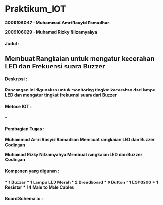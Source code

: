 # Praktikum_IOT

<b>2009106047 - Muhammad Amri Rasyid Ramadhan</b>

<b>2009106029 - Muhamad Rizky Nilzamyahya</b>

<h4>Judul :<h4>
  <h2>Membuat Rangkaian untuk mengatur kecerahan LED dan Frekuensi suara Buzzer</h2>

  
<h4>Deskripsi :<h4>
Rancangan ini digunakan untuk monitoring tingkat kecerahan dari lampu LED dan mengatur tingkat frekuensi suara dari Buzzer

  
<h4>Metode IOT :<h4>
-

  
<h4>Pembagian Tugas :<h4>
  Muhammad Amri Rasyid Ramadhan
  Membuat rangkaian LED dan Buzzer
  Codingan

  Muhamad Rizky Nilzamyahya
  Membuat rangkaian LED dan Buzzer
  Codingan
  
<h4>Komponen yang digunan :<h4>
  * 1 Buzzer
  * 1 Lampu LED Merah
  * 2 Breadboard
  * 6 Button
  * 1 ESP8266
  * 1 Resistor
  * 14 Male to Male Cables
  
<h4>Board Schematic :<h4>

